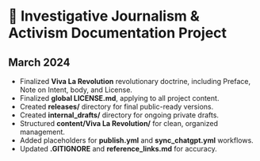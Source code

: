# 📝 Investigative Journalism & Activism Documentation Project

## March 2024
- Finalized **Viva La Revolution** revolutionary doctrine, including Preface, Note on Intent, body, and License.
- Finalized **global LICENSE.md**, applying to all project content.
- Created **releases/** directory for final public-ready versions.
- Created **internal_drafts/** directory for ongoing private drafts.
- Structured **content/Viva La Revolution/** for clean, organized management.
- Added placeholders for **publish.yml** and **sync_chatgpt.yml** workflows.
- Updated **.GITIGNORE** and **reference_links.md** for accuracy.
